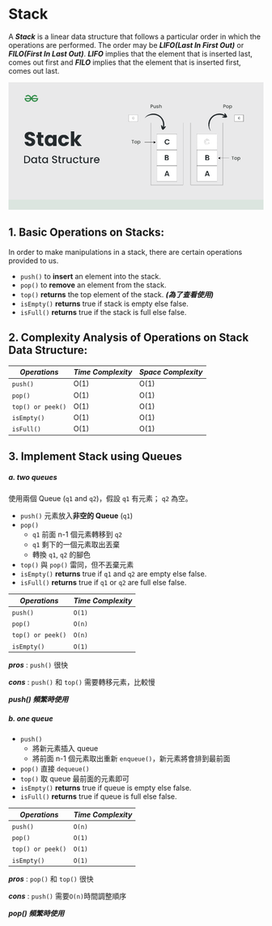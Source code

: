 # Stack

A ***Stack*** is a linear data structure that follows a particular order in which the operations are performed. The order may be ***LIFO(Last In First Out)*** or ***FILO(First In Last Out)***. ***LIFO*** implies that the element that is inserted last, comes out first and ***FILO*** implies that the element that is inserted first, comes out last.

![](image/Stack-Data-Structure.png)



## 1. Basic Operations on Stacks:

In order to make manipulations in a stack, there are certain operations provided to us.

* `push()` to **insert** an element into the stack.
* `pop()` to **remove** an element from the stack.
* `top()` **returns** the top element of the stack. ***(為了查看使用)***
* `isEmpty()` **returns** true if stack is empty else false.
* `isFull()` **returns** true if the stack is full else false.



## 2. Complexity Analysis of Operations on Stack Data Structure:

| ***Operations***  | ***Time Complexity*** | ***Space Complexity*** |
| ----------------- | --------------------- | ---------------------- |
| `push()`          | O(1)                  | O(1)                   |
| `pop()`           | O(1)                  | O(1)                   |
| `top() or peek()` | O(1)                  | O(1)                   |
| `isEmpty()`       | O(1)                  | O(1)                   |
| `isFull()`        | O(1)                  | O(1)                   |



## 3. Implement Stack using Queues

##### a. two queues

使用兩個 Queue (`q1` and `q2`)，假設 `q1` 有元素； `q2` 為空。

* `push()` 元素放入**非空的 Queue** (`q1`)
* `pop()`
  * `q1` 前面 n-1 個元素轉移到 `q2`
  * `q1` 剩下的一個元素取出丟棄 
  * 轉換 `q1`, `q2` 的腳色
* `top()` 與 `pop()` 雷同，但不丟棄元素
* `isEmpty()` **returns** true if `q1` and `q2` are empty else false.
* `isFull()` **returns** true if `q1` or `q2` are full else false.

| ***Operations***  | ***Time Complexity*** |
| ----------------- | --------------------- |
| `push()`          | `O(1)`                |
| `pop()`           | `O(n)`                |
| `top() or peek()` | `O(n)`                |
| `isEmpty()`       | `O(1)`                |

***pros*** : `push()` 很快

***cons*** : `push()` 和 `top()` 需要轉移元素，比較慢

***push() 頻繁時使用***

##### b. one queue

* `push()` 
  * 將新元素插入 queue
  * 將前面 n-1 個元素取出重新 `enqueue()`，新元素將會排到最前面
* `pop()` 直接 `dequeue()`
* `top()` 取 queue 最前面的元素即可
* `isEmpty()` **returns** true if queue is empty else false.
* `isFull()` **returns** true if queue is full else false.

| ***Operations***  | ***Time Complexity*** |
| ----------------- | --------------------- |
| `push()`          | `O(n)`                |
| `pop()`           | `O(1)`                |
| `top() or peek()` | `O(1)`                |
| `isEmpty()`       | `O(1)`                |

***pros*** : `pop()` 和 `top()` 很快

***cons*** : `push()` 需要`O(n)`時間調整順序

***pop() 頻繁時使用***

